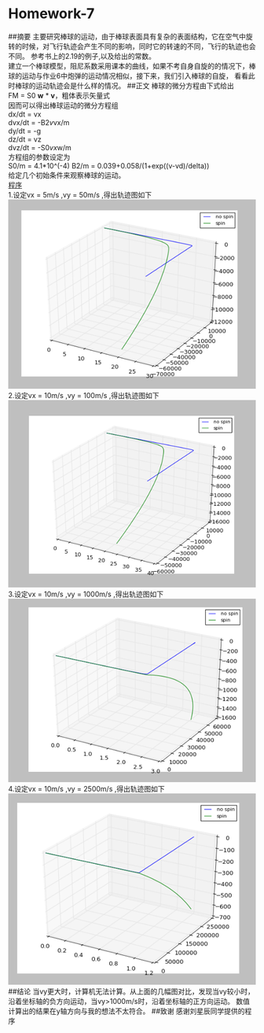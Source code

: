 # Homework-7
##摘要
主要研究棒球的运动，由于棒球表面具有复杂的表面结构，它在空气中旋转的时候，对飞行轨迹会产生不同的影响，同时它的转速的不同，飞行的轨迹也会不同。
参考书上的2.19的例子,以及给出的常数。  
建立一个棒球模型，阻尼系数采用课本的曲线，如果不考自身自旋的的情况下，棒球的运动与作业6中炮弹的运动情况相似，接下来，我们引入棒球的自旋，
看看此时棒球的运动轨迹会是什么样的情况。
##正文
棒球的微分方程由下式给出  
FM = S0 **w** * **v**，粗体表示矢量式  
因而可以得出棒球运动的微分方程组  
dx/dt = vx  
dvx/dt = -B2*v*vx/m  
dy/dt = -g  
dz/dt = vz  
dvz/dt = -S0*vx*w/m  
方程组的参数设定为  
S0/m = 4.1*10^(-4)  B2/m = 0.039+0.058/(1+exp((v-vd)/delta))  
给定几个初始条件来观察棒球的运动。  
[程序](https://github.com/Wangzhengwhu/Homework-7/blob/master/10.py)  
1.设定vx = 5m/s ,vy = 50m/s ,得出轨迹图如下  
![5.50](https://github.com/Wangzhengwhu/Homework-7/blob/master/5.50.png)  
2.设定vx = 10m/s ,vy = 100m/s ,得出轨迹图如下  
![10.100](https://github.com/Wangzhengwhu/Homework-7/blob/master/10.100.png)  
3.设定vx = 10m/s ,vy = 1000m/s ,得出轨迹图如下  
![10.1000](https://github.com/Wangzhengwhu/Homework-7/blob/master/10.1000.png)  
4.设定vx = 10m/s ,vy = 2500m/s ,得出轨迹图如下  
![10.2500](https://github.com/Wangzhengwhu/Homework-7/blob/master/10.2500.png)  
##结论
当vy更大时，计算机无法计算。从上面的几幅图对比，发现当vy较小时，沿着坐标轴的负方向运动，当vy>1000m/s时，沿着坐标轴的正方向运动。
数值计算出的结果在y轴方向与我的想法不太符合。
##致谢
感谢刘星辰同学提供的程序

